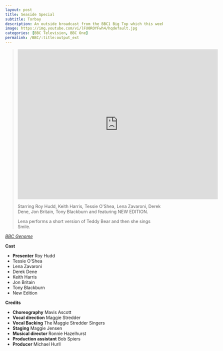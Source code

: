 ```yaml
---
layout: post
title: Seaside Special
subtitle: Torbay
description: An outside broadcast from the BBC1 Big Top which this week visits Torbay. Starring Roy Hudd, Keith Harris, Tessie O'Shea, Lena Zavaroni, Derek Dene, Jon Britain, Tony Blackburn and featuring NEW EDITION.
image: https://img.youtube.com/vi/lFU0ROYFwh4/hqdefault.jpg
categories: [BBC Television, BBC One]
permalink: /BBC/:title:output_ext
---
```


> <div class="responsive-video"><iframe width="640px" height="480px" src="https://www.youtube.com/embed/lFU0ROYFwh4?rel=0&amp;showinfo=1" frameborder="0" allowfullscreen></iframe></div>
>
> Starring Roy Hudd, Keith Harris, Tessie O'Shea, Lena Zavaroni, Derek Dene, Jon Britain, Tony Blackburn and featuring NEW EDITION.
>
> Lena performs a short version of Teddy Bear and then she sings Smile.

<cite>[BBC Genome](http://genome.ch.bbc.co.uk/f2e2d340741e44f69725c6ecee4c7bf7)</cite>

**Cast**
* **Presenter** Roy Hudd
* Tessie O'Shea
* Lena Zavaroni
* Derek Dene
* Keith Harris
* Jon Britain
* Tony Blackburn
* New Edition

**Credits**
* **Choreography** Mavis Ascott
* **Vocal direction** Maggie Stredder
* **Vocal Backing** The Maggie Stredder Singers
* **Staging** Maggie Jensen
* **Musical director** Ronnie Hazelhurst
* **Production assistant** Bob Spiers
* **Producer** Michael Hurll
